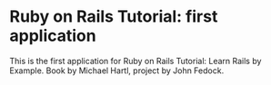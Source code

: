 # Ruby on Rails Tutorial:  first application

This is the first application for Ruby on Rails Tutorial: Learn Rails by Example.  Book by Michael Hartl, project by John Fedock.